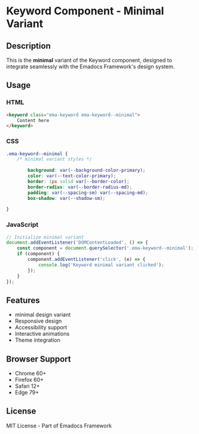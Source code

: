 # Keyword Component - Minimal Variant

## Description
This is the **minimal** variant of the Keyword component, designed to integrate seamlessly with the Emadocs Framework's design system.

## Usage

### HTML
```html
<keyword class="ema-keyword ema-keyword--minimal">
    Content here
</keyword>
```

### CSS
```css
.ema-keyword--minimal {
    /* minimal variant styles */
    
        background: var(--background-color-primary);
        color: var(--text-color-primary);
        border: 1px solid var(--border-color);
        border-radius: var(--border-radius-md);
        padding: var(--spacing-sm) var(--spacing-md);
        box-shadow: var(--shadow-sm);
    
}
```

### JavaScript
```javascript
// Initialize minimal variant
document.addEventListener('DOMContentLoaded', () => {
    const component = document.querySelector('.ema-keyword--minimal');
    if (component) {
        component.addEventListener('click', (e) => {
            console.log('Keyword minimal variant clicked');
        });
    }
});
```

## Features
- minimal design variant
- Responsive design
- Accessibility support
- Interactive animations
- Theme integration

## Browser Support
- Chrome 60+
- Firefox 60+
- Safari 12+
- Edge 79+

## License
MIT License - Part of Emadocs Framework
